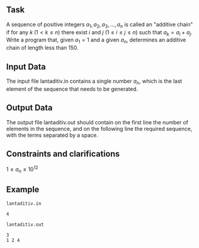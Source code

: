 ## Task

A sequence of positive integers $a_1, a_2, a_3, \dots, a_n$ is called an "additive chain" if for any $k$ $(1 < k \leq n)$ there exist $i$ and $j$ $(1 \leq i \leq j \leq n)$ such that $a_k = a_i + a_j$. Write a program that, given $a_1 = 1$ and a given $a_n$, determines an additive chain of length less than $150$.

## Input Data

The input file lantaditiv.in contains a single number $a_n$, which is the last element of the sequence that needs to be generated.

## Output Data

The output file lantaditiv.out should contain on the first line the number of elements in the sequence, and on the following line the required sequence, with the terms separated by a space.

## Constraints and clarifications

$1 \leq a_n \leq 10^{12}$

## Example

`lantaditiv.in`

```
4
```

`lantaditiv.out`

```
3
1 2 4
```
